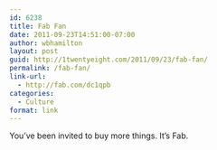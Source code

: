 ```yaml
---
id: 6238
title: Fab Fan
date: 2011-09-23T14:51:00-07:00
author: wbhamilton
layout: post
guid: http://1twentyeight.com/2011/09/23/fab-fan/
permalink: /fab-fan/
link-url:
  - http://fab.com/dc1qpb
categories:
  - Culture
format: link
---
```

You&#8217;ve been invited to buy more things. It&#8217;s Fab.